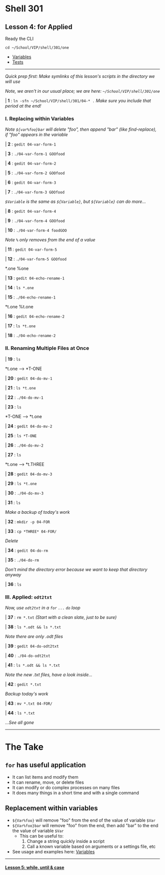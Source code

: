 # Shell 301
## Lesson 4: for Applied

Ready the CLI

`cd ~/School/VIP/shell/301/one`

- [Variables](https://github.com/inkVerb/vip/blob/master/Cheat-Sheets/Variables.md)
- [Tests](https://github.com/inkVerb/vip/blob/master/Cheat-Sheets/Tests.md)

___

*Quick prep first: Make symlinks of this lesson's scripts in the directory we will use*

*Note, we aren't in our usual place; we are here: `~/School/VIP/shell/301/one`*

| **1** : `ln -sfn ~/School/VIP/shell/301/04-* .` *Make sure you include that period at the end!*

### I. Replacing within Variables

*Note `${var%foo}bar` will delete "foo", then append "bar" (like find-replace), if "foo" appears in the variable*

| **2** : `gedit 04-var-form-1`

| **3** : `./04-var-form-1 GOOfood`

| **4** : `gedit 04-var-form-2`

| **5** : `./04-var-form-2 GOOfood`

| **6** : `gedit 04-var-form-3`

| **7** : `./04-var-form-3 GOOfood`

*`$Variable` is the same as `${Variable}`, but `${Variable}` can do more...*

| **8** : `gedit 04-var-form-4`

| **9** : `./04-var-form-4 GOOfood`

| **10** : `./04-var-form-4 foodGOO`

*Note `%` only removes from the end of a value*

| **11** : `gedit 04-var-form-5`

| **12** : `./04-var-form-5 GOOfood`

*.one %one

| **13** : `gedit 04-echo-rename-1`

| **14** : `ls *.one`

| **15** : `./04-echo-rename-1`

*t.one %t.one

| **16** : `gedit 04-echo-rename-2`

| **17** : `ls *t.one`

| **18** : `./04-echo-rename-2`

### II. Renaming Multiple Files at Once

| **19** : `ls`

*t.one --> *T-ONE

| **20** : `gedit 04-do-mv-1`

| **21** : `ls *t.one`

| **22** : `./04-do-mv-1`

| **23** : `ls`

*T-ONE --> *t.one

| **24** : `gedit 04-do-mv-2`

| **25** : `ls *T-ONE`

| **26** : `./04-do-mv-2`

| **27** : `ls`

*t.one --> *t.THREE

| **28** : `gedit 04-do-mv-3`

| **29** : `ls *t.one`

| **30** : `./04-do-mv-3`

| **31** : `ls`

*Make a backup of today's work*

| **32** : `mkdir -p 04-FOR`

| **33** : `cp *THREE* 04-FOR/`

*Delete*

| **34** : `gedit 04-do-rm`

| **35** : `./04-do-rm`

*Don't mind the directory error because we want to keep that directory anyway*

| **36** : `ls`

### III. Applied: `odt2txt`

*Now, use `odt2txt` in a `for` `...` `do` loop*

| **37** : `rm *.txt` *(Start with a clean slate, just to be sure)*

| **38** : `ls *.odt && ls *.txt`

*Note there are only .odt files*

| **39** : `gedit 04-do-odt2txt`

| **40** : `./04-do-odt2txt`

| **41** : `ls *.odt && ls *.txt`

*Note the new .txt files, have a look inside...*

| **42** : `gedit *.txt`

*Backup today's work*

| **43** : `mv *.txt 04-FOR/`

| **44** : `ls *.txt`

*...See all gone*

___

# The Take

## `for` has useful application
- It can list items and modify them
- It can rename, move, or delete files
- It can modify or do complex processes on many files
- It does many things in a short time and with a single command

## Replacement within variables
- `${Var%foo}` will remove "foo" from the end of the value of variable `$Var`
- `${Var%foo}bar` will remove "foo" from the end, then add "bar" to the end the value of variable `$Var`
  - This can be useful to:
    1. Change a string quickly inside a script
    2. Call a known variable based on arguments or a settings file, etc
- See usage and examples here: [Variables](https://github.com/inkVerb/vip/blob/master/Cheat-Sheets/Variables.md)
___

#### [Lesson 5: while, until & case](https://github.com/inkVerb/vip/blob/master/301-shell/Lesson-05.md)
